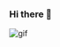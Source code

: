 ### Hi there 👋

![gif](https://user-images.githubusercontent.com/87344625/136500010-7712de57-19d9-4e5f-adbf-bd08d01f677f.gif)


<!--
**Haze-S/Haze-S** is a ✨ _special_ ✨ repository because its `README.md` (this file) appears on your GitHub profile.

Here are some ideas to get you started:

- 🔭 I’m currently working on ...
- 🌱 I’m currently learning ...
- 👯 I’m looking to collaborate on ...
- 🤔 I’m looking for help with ...
- 💬 Ask me about ...
- 📫 How to reach me: ...
- 😄 Pronouns: ...
- ⚡ Fun fact: ...
-->
